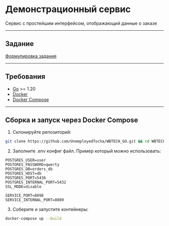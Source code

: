 # Демонстрационный сервис

Сервис с простейшим интерфейсом, отображающий данные о заказе

---

## Задание

[Формулировка задания](./task.md)

---

## Требования

- [Go](https://golang.org/) >= 1.20
- [Docker](https://www.docker.com/)
- [Docker Compose](https://docs.docker.com/compose/)

---

## Сборка и запуск через Docker Compose

1. Склонируйте репозиторий:

```bash
git clone https://github.com/UnemployedTocha/WBTECH_GO.git && cd WBTECH_GO/L0/
```

2. Заполните .env конфиг файл. Пример который можно использовать:
```
POSTGRES_USER=user
POSTGRES_PASSWORD=qwerty
POSTGRES_DB=orders_db
POSTGRES_HOST=db
POSTGRES_PORT=5436
POSTGRES_INTERNAL_PORT=5432
SSL_MODE=disable

SERVICE_PORT=8098
SERVICE_INTERNAL_PORT=8089
```

3. Соберите и запустите контейнеры:
```bash
docker-compose up --build
```